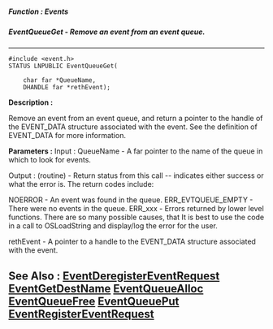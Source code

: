 ##### Function : Events
##### EventQueueGet - Remove an event from an event queue.
---
```
#include <event.h>
STATUS LNPUBLIC EventQueueGet(

	char far *QueueName,
	DHANDLE far *rethEvent);
```
**Description :**

Remove an event from an event queue, and return a pointer to the handle of the 
EVENT_DATA structure associated with the event.  See the definition of 
EVENT_DATA for more information.

**Parameters :**
Input :
QueueName  -  A far pointer to the name of the queue in which to look for events.

Output :
(routine)  -  Return status from this call -- indicates either success or what the error is. The return codes include:

NOERROR - An event was found in the queue.
ERR_EVTQUEUE_EMPTY - There were no events in the queue.
ERR_xxx - Errors returned by lower level functions.  There are so many possible causes, that It is best to use the code in a call to OSLoadString and display/log the error for the user.


rethEvent  -  A pointer to a handle to the EVENT_DATA structure associated with the event.  


**See Also :**
[EventDeregisterEventRequest](/reference/Func/EventDeregisterEventRequest)
[EventGetDestName](/reference/Func/EventGetDestName)
[EventQueueAlloc](/reference/Func/EventQueueAlloc)
[EventQueueFree](/reference/Func/EventQueueFree)
[EventQueuePut](/reference/Func/EventQueuePut)
[EventRegisterEventRequest](/reference/Func/EventRegisterEventRequest)
---
